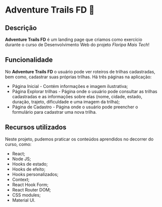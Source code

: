 # Adventure Trails FD :deciduous_tree:
## Descrição
**Adventure Trails FD** é um landing page que criamos como exercício durante o curso de Desenvolvimento Web do projeto *Floripa Mais Tech*!

## Funcionalidade
No **Adventure Trails FD** o usuário pode ver roteiros de trilhas cadastradas, bem como, cadastrar suas próprias trilhas.
Há três páginas na aplicação:
- Página Inicial - Contém informações e imagem ilustrativa;
- Página Explorar trilhas - Página onde o usuário pode consultar as trilhas cadastradas e as informações sobre elas (nome, cidade, estado, duração, trajeto, dificuldade e uma imagem da trilha);
- Página de Cadastro - Página onde o usuário pode preencher o formulário para cadastrar uma nova trilha.

## Recursos utilizados
Neste projeto, pudemos praticar os conteúdos aprendidos no decorrer do curso, como:
- React;
- Node JS;
- Hooks de estado;
- Hooks de efeito;
- Hooks personalizados;
- Context;
- React Hook Form;
- React Router DOM;
- CSS modules;
- Material UI.








